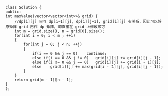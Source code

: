     class Solution {
    public:
    int maxValue(vector<vector<int>>& grid) {
        //dp[i][j] 只与 dp[i−1][j], dp[i][j−1], grid[i][j] 有关系，因此可以将原矩阵 grid 用作 dp 矩阵，即直接在 grid 上修改即可
        int m = grid.size(), n = grid[0].size();
        for(int i = 0; i < m ; ++i)
        {
            for(int j = 0; j < n; ++j)
            {
                if(i == 0 && j == 0)    continue;
                else if(i == 0 && j != 0)   grid[i][j] += grid[i][j - 1];
                else if(i != 0 && j == 0)   grid[i][j] += grid[i - 1][j];
                else    grid[i][j] += max(grid[i - 1][j], grid[i][j - 1]);
            }
        }
        return grid[m - 1][n - 1];
    }
    };

